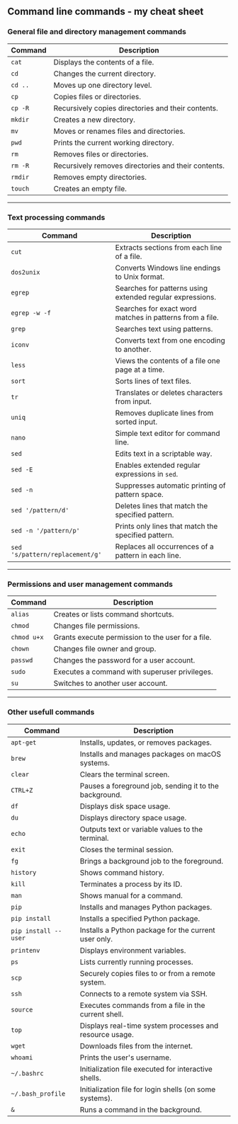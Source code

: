 ## Command line commands - my cheat sheet

### General file and directory management commands

| Command | Description |
|---------|-------------|
| `cat` | Displays the contents of a file. |
| `cd` | Changes the current directory. |
| `cd ..` | Moves up one directory level. |
| `cp` | Copies files or directories. |
| `cp -R` | Recursively copies directories and their contents.|
| `mkdir` | Creates a new directory. |
| `mv` | Moves or renames files and directories. |
| `pwd` | Prints the current working directory. |
| `rm` | Removes files or directories. |
| `rm -R` | Recursively removes directories and their contents.|
| `rmdir` | Removes empty directories. |
| `touch` | Creates an empty file. |

---

### Text processing commands

| Command | Description |
|---------|-------------|
| `cut` | Extracts sections from each line of a file. |
| `dos2unix` | Converts Windows line endings to Unix format. |
| `egrep` | Searches for patterns using extended regular expressions. |
| `egrep -w -f` | Searches for exact word matches in patterns from a file. |
| `grep` | Searches text using patterns. |
| `iconv` | Converts text from one encoding to another. |
| `less` | Views the contents of a file one page at a time. |
| `sort` | Sorts lines of text files. |
| `tr` | Translates or deletes characters from input. |
| `uniq` | Removes duplicate lines from sorted input. |
| `nano` | Simple text editor for command line. |
| `sed` | Edits text in a scriptable way. |
| `sed -E` | Enables extended regular expressions in `sed`. |
| `sed -n` | Suppresses automatic printing of pattern space. |
| `sed '/pattern/d'`| Deletes lines that match the specified pattern. |
| `sed -n '/pattern/p'`| Prints only lines that match the specified pattern. |
| `sed 's/pattern/replacement/g'`| Replaces all occurrences of a pattern in each line.|

--- 

### Permissions and user management commands

| Command | Description |
|---------|-------------|
| `alias` | Creates or lists command shortcuts. |
| `chmod` | Changes file permissions. |
| `chmod u+x` | Grants execute permission to the user for a file. |
| `chown` | Changes file owner and group. |
| `passwd` | Changes the password for a user account. |
| `sudo` | Executes a command with superuser privileges. |
| `su` | Switches to another user account. |

---

### Other usefull commands

| Command | Description |
|---------|-------------|
| `apt-get` | Installs, updates, or removes packages. |
| `brew` | Installs and manages packages on macOS systems. |
| `clear` | Clears the terminal screen. |
| `CTRL+Z` | Pauses a foreground job, sending it to the background. |
| `df` | Displays disk space usage. |
| `du` | Displays directory space usage. |
| `echo` | Outputs text or variable values to the terminal. |
| `exit` | Closes the terminal session. |
| `fg` | Brings a background job to the foreground. |
| `history` | Shows command history. |
| `kill` | Terminates a process by its ID. |
| `man` | Shows manual for a command. |
| `pip` | Installs and manages Python packages. |
| `pip install` | Installs a specified Python package. |
| `pip install --user` | Installs a Python package for the current user only. |
| `printenv` | Displays environment variables. |
| `ps` | Lists currently running processes. |
| `scp` | Securely copies files to or from a remote system. |
| `ssh` | Connects to a remote system via SSH. |
| `source` | Executes commands from a file in the current shell.|
| `top` | Displays real-time system processes and resource usage.|
| `wget` | Downloads files from the internet. |
| `whoami` | Prints the user's username. |
| `~/.bashrc` | Initialization file executed for interactive shells.|
| `~/.bash_profile` | Initialization file for login shells (on some systems). |
| `&` | Runs a command in the background. |
